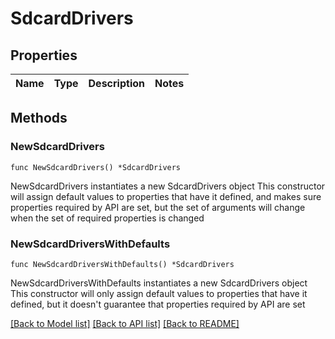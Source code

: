# SdcardDrivers

## Properties

Name | Type | Description | Notes
------------ | ------------- | ------------- | -------------

## Methods

### NewSdcardDrivers

`func NewSdcardDrivers() *SdcardDrivers`

NewSdcardDrivers instantiates a new SdcardDrivers object
This constructor will assign default values to properties that have it defined,
and makes sure properties required by API are set, but the set of arguments
will change when the set of required properties is changed

### NewSdcardDriversWithDefaults

`func NewSdcardDriversWithDefaults() *SdcardDrivers`

NewSdcardDriversWithDefaults instantiates a new SdcardDrivers object
This constructor will only assign default values to properties that have it defined,
but it doesn't guarantee that properties required by API are set


[[Back to Model list]](../README.md#documentation-for-models) [[Back to API list]](../README.md#documentation-for-api-endpoints) [[Back to README]](../README.md)


